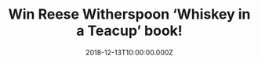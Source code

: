 ---
campaign-uuid: "c-231bd3d0-0d0f-4292-8474-8a7381e81459"
type: "Competition"
category: "Gifts"
date: "2018-12-13T10:00:00.000Z"
end-date: "2019-01-14T04:59:00.000Z"
disable-form: false
is_promoted: false
has_entry_page: true
title: "Win Reese Witherspoon ‘Whiskey in a Teacup’ book!"
competition-description: "<p>Reese Witherspoon, award-winning\_actress and\_producer,\
  \ has created the kinds of unforgettable characters that connect with critics and\
  \ audiences alike. Now, she invites you into her world, where she infuses the southern\
  \ style, parties, and traditions she loves with contemporary flair and charm.</p>\r\
  \n<p>Want to know more about Reese’s life? Click below for a chance to win!</p>"
hero-header: "Win Reese Witherspoon ‘Whiskey in a Teacup’ book!"
terms-confirmation: "https://aaa.nme.com/etc/ReeseWitherspoonNMEAAAterms.pdf"
banner-img: "https://assets.expresslyapp.com/asset-69e5ca9f-7682-4b3e-aa68-ebfca9ef3df1.jpg"
logo-left-href: "aaa.nme.com"
logo-left-image: "https://assets.expresslyapp.com/asset-7e129346-e473-4672-b2f0-c2d14a824674.jpg"
logo-left-title: "NME AAA"
bg-image-hero: "https://assets.expresslyapp.com/asset-b7a52bcf-5a5c-406a-913d-3f5cc267c507.jpg"
bg-image-first: "https://assets.expresslyapp.com/asset-29329679-ad45-4d70-85be-e27b58dcad86.jpg"
section1-content: "<p>Reese’s southern heritage informs her whole life, and she loves\
  \ sharing the joys of southern living with practically everyone she meets. She takes\
  \ the South wherever she goes with bluegrass, big holiday parties, and plenty of\
  \ Dorothea’s fried chicken. It’s reflected in how she entertains, decorates her\
  \ home, and makes holidays special for her kids.</p>\r\n<p>Reese loves sharing Dorothea’\
  s most delicious recipes as well as her favorite southern traditions, from midnight\
  \ barn parties to backyard bridal showers, magical Christmas mornings to rollicking\
  \ honky-tonks.</p>\r\n<p>It’s easy to bring a little bit of Reese’s world into your\
  \ home, no matter where you live. After all, there’s a southern side to every place\
  \ in the world, right? Enter the form below for a chance to win the New York Times\
  \ Bestseller, Reese Witherspoon ‘Whiskey in a Teacup’ book and it could be yours!</p>"
entry-title: "Win Reese Witherspoon ‘Whiskey in a Teacup’ book!"
entry-content: "Enter the draw to win Reese Witherspoon ‘Whiskey in a Teacup’ book\
  \ by completing the form below before 23:59 EST on 13th of January 2019."
has-winner: false
prize-description: "Reese Witherspoon ‘Whiskey in a Teacup’ book."
special-conditions: "Multiple entries are allowed up to one every day.\r\nThis competition\
  \ is also available on: http://club.expressly.io/competitons/reese-witherspoon-book-giveaway"
country-restrictions:
- "US"
---